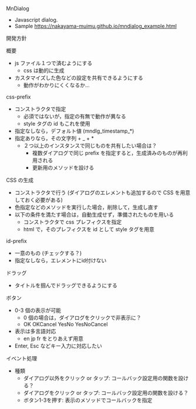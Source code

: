 MnDialog
- Javascript dialog. 
- Sample https://nakayama-muimu.github.io/mndialog_example.html


開発方針

概要
- js ファイル１つで済むようにする
  - css は動的に生成
- カスタマイズした色などの設定を共有できるようにする
  - 動作がわかりにくくなるか...

css-prefix
- コンストラクタで指定
  - 必須ではないが，指定の有無で動作が異なる
  - style タグの id もこれを使用
- 指定なしなら，デフォルト値 (mndlg_timestamp_*)
- 指定ありなら，その文字列 + _ + *
  - ２つ以上のインスタンスで同じものを共有したい場合は？
    - 複数ダイアログで同じ prefix を指定すると，生成済みのものが再利用される
    - 更新用のメソッドを設ける

CSS の生成
- コンストラクタで行う (ダイアログのエレメントも追加するので CSS を用意しておく必要がある)
- 色指定などのメソッドを実行した場合，削除して，生成し直す
- 以下の条件を満たす場合は，自動生成せず，準備されたものを用いる
  - コンストラクタで css プレフィクスを指定
  - html で，そのプレフィクスを id として style タグを用意

id-prefix
- 一意のもの (チェックする？)
- 指定なしなら，エレメントにid付けない

ドラッグ
- タイトルを掴んでドラッグできるようにする

ボタン
- 0-3 個の表示が可能
  - 0 個の場合は，ダイアログをクリックで非表示に？
  - OK OKCancel YesNo YesNoCancel
- 表示は多言語対応
  - en jp fr をとりあえず用意
- Enter, Esc などキー入力に対応したい

イベント処理
- 種類
  - ダイアログ以外をクリック or タップ: コールバック設定用の関数を設ける？
  - ダイアログをクリック or タップ: コールバック設定用の関数を設ける？
  - ボタン1-3を押す: 表示のメソッドでコールバックを指定




 